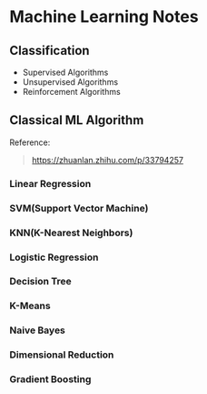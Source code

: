 # Machine Learning Notes

## Classification

+ Supervised Algorithms
+ Unsupervised Algorithms
+ Reinforcement Algorithms

## Classical ML Algorithm

Reference:

> https://zhuanlan.zhihu.com/p/33794257

### Linear Regression



### SVM(Support Vector Machine)



### KNN(K-Nearest Neighbors)



### Logistic Regression



### Decision Tree



### K-Means



### Naive Bayes



### Dimensional Reduction



### Gradient Boosting

